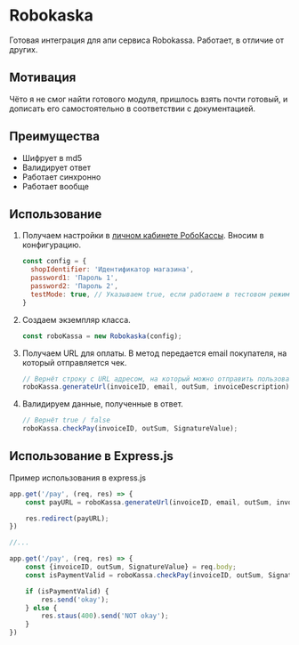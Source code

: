 # Robokaska

Готовая интеграция для апи сервиса Robokassa. Работает, в отличие от других.

## Мотивация

Чёто я не смог найти готового модуля, пришлось взять почти готовый, и дописать его самостоятельно в соответствии с
документацией.

## Преимущества

* Шифрует в md5
* Валидирует ответ
* Работает синхронно
* Работает вообще

## Использование

1) Получаем настройки в  [личном кабинете РобоКассы](https://partner.robokassa.ru). Вносим в конфигурацию.
    ```js
    const config = {
      shopIdentifier: 'Идентификатор магазина',
      password1: 'Пароль 1',
      password2: 'Пароль 2',
      testMode: true, // Указываем true, если работаем в тестовом режиме
    }
    ```
2) Создаем экземпляр класса.
   ```js
   const roboKassa = new Robokaska(config);
   ```

3) Получаем URL для оплаты. В метод передается email покупателя, на который отправляется чек.
    ```js
    // Вернёт строку с URL адресом, на который можно отправить пользователя
    roboKassa.generateUrl(invoiceID, email, outSum, invoiceDescription);
    ```    
4) Валидируем данные, полученные в ответ.
   ```js     
   // Вернёт true / false
   roboKassa.checkPay(invoiceID, outSum, SignatureValue);
   ```

## Использование в Express.js

Пример использования в express.js

```js     
app.get('/pay', (req, res) => {
    const payURL = roboKassa.generateUrl(invoiceID, email, outSum, invoiceDescription);

    res.redirect(payURL);
})

//...

app.get('/pay', (req, res) => {
    const {invoiceID, outSum, SignatureValue} = req.body;
    const isPaymentValid = roboKassa.checkPay(invoiceID, outSum, SignatureValue);

    if (isPaymentValid) {
        res.send('okay');
    } else {
        res.staus(400).send('NOT okay');
    }
}) 
```